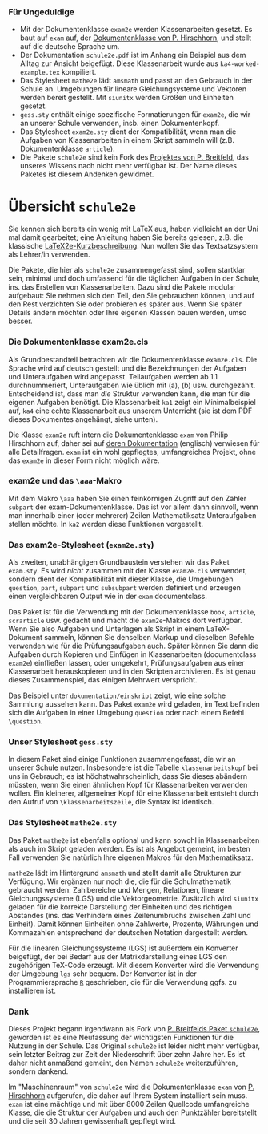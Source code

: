 

### Für Ungeduldige


- Mit der Dokumentenklasse `exam2e` werden Klassenarbeiten gesetzt. Es baut auf `exam` auf, der [Dokumentenklasse von P. Hirschhorn](https://ctan.org/pkg/exam?lang=en), und stellt auf die deutsche Sprache um. 
- Der Dokumentation `schule2e.pdf` ist im Anhang ein Beispiel aus dem Alltag zur Ansicht beigefügt. Diese Klassenarbeit wurde aus `ka4-worked-example.tex` kompiliert. 
- Das Stylesheet `mathe2e` lädt `amsmath` und passt an den Gebrauch in der Schule an. Umgebungen für lineare Gleichungsysteme und Vektoren werden bereit gestellt. Mit `siunitx` werden Größen und Einheiten gesetzt. 
- `gess.sty` enthält einige spezifische Formatierungen für `exam2e`, die wir an unserer Schule verwenden, insb. einen Dokumentenkopf.
- Das Stylesheet `exam2e.sty` dient der Kompatibilität, wenn man die Aufgaben von Klassenarbeiten in einem Skript sammeln will (z.B. Dokumentenklasse `article`). 
- Die Pakete `schule2e` sind kein Fork des [Projektes von P. Breitfeld](http://www.pbreitfeld.de/schule2e.sty), das unseres Wissens nach nicht mehr verfügbar ist. Der Name dieses Paketes ist diesem Andenken gewidmet. 




# Übersicht `schule2e`

Sie kennen sich bereits ein wenig mit LaTeX aus, haben vielleicht an der Uni mal damit gearbeitet; eine Anleitung haben Sie bereits gelesen, z.B. die klassische [LaTeX2e-Kurzbeschreibung](http://mirrors.ibiblio.org/CTAN/info/german/LaTeX2e-Kurzbeschreibung/l2kurz.pdf).
Nun wollen Sie das Textsatzsystem als Lehrer/in verwenden. 

Die Pakete, die hier als `schule2e` zusammengefasst sind, sollen startklar sein, minimal und doch umfassend für die täglichen Aufgaben in der Schule, ins. das Erstellen von Klassenarbeiten.
Dazu sind die Pakete modular aufgebaut: Sie nehmen sich den Teil, den Sie gebrauchen können, und auf den Rest verzichten Sie oder probieren es später aus. 
Wenn Sie später Details ändern möchten oder Ihre eigenen Klassen bauen werden, umso besser.


### Die Dokumentenklasse exam2e.cls

Als Grundbestandteil betrachten wir die Dokumentenklasse `exam2e.cls`. Die Sprache wird auf deutsch gestellt und die Bezeichnungen der Aufgaben und Unteraufgaben wird angepasst. Teilaufgaben werden ab 1.1 durchnummeriert, Unteraufgaben wie üblich mit (a), (b) usw. durchgezählt. Entscheidend ist, dass man *die* Struktur verwenden kann, die man für die eigenen Aufgaben benötigt. Die Klassenarbeit `ka1` zeigt ein Minimalbeispiel auf, `ka4` eine echte Klassenarbeit aus unserem Unterricht (sie ist dem PDF dieses Dokumentes angehängt, siehe unten).

Die Klasse `exam2e` ruft intern die Dokumentenklasse `exam` von Philip Hirschhorn auf, daher sei auf [deren Dokumentation](https://ctan.org/pkg/exam?lang=en) (englisch) verwiesen für alle Detailfragen. `exam` ist ein wohl gepflegtes, umfangreiches Projekt, ohne das `exam2e` in dieser Form nicht möglich wäre. 


### exam2e und das `\aaa`-Makro

Mit dem Makro `\aaa` haben Sie einen feinkörnigen Zugriff auf den Zähler `subpart` der exam-Dokumentenklasse. Das ist vor allem dann sinnvoll, wenn man innerhalb einer (oder mehrerer) Zeilen Mathematiksatz Unteraufgaben stellen möchte. In `ka2` werden diese Funktionen vorgestellt. 





### Das exam2e-Stylesheet (`exam2e.sty`)

Als zweiten, unabhängigen Grundbaustein verstehen wir das Paket `exam.sty`. Es wird *nicht* zusammen mit der Klasse `exam2e.cls` verwendet, sondern dient der Kompatibilität mit dieser Klasse, die Umgebungen `question`, `part`, `subpart` und `subsubpart` werden definiert und erzeugen einen vergleichbaren Output wie in der `exam` documentclass. 

Das Paket ist für die Verwendung mit der Dokumentenklasse 
`book`, `article`, `scrarticle` usw. gedacht und macht die `exam2e`-Makros dort verfügbar. Wenn Sie also Aufgaben und Unterlagen als Skript in einem LaTeX-Dokument sammeln, können Sie denselben Markup und dieselben Befehle verwenden wie für die Prüfungsaufgaben auch. Später können Sie dann die Aufgaben durch Kopieren und Einfügen in Klassenarbeiten (documentclass `exam2e`) einfließen lassen, oder umgekehrt, Prüfungsaufgaben aus einer Klassenarbeit herauskopieren und in den Skripten archivieren. Es ist genau dieses Zusammenspiel, das einigen Mehrwert verspricht. 

Das Beispiel unter `dokumentation/einskript` zeigt, wie eine solche Sammlung aussehen kann. Das Paket `exam2e` wird geladen, im Text befinden sich die Aufgaben in einer Umgebung `question` oder nach einem Befehl `\question`. 


### Unser Stylesheet `gess.sty`

In diesem Paket sind einige Funktionen zusammengefasst, die wir an unserer Schule nutzen. Insbesondere ist die Tabelle `klassenarbeitskopf` bei uns in Gebrauch; es ist höchstwahrscheinlich, dass Sie dieses abändern müssten, wenn Sie einen ähnlichen Kopf für Klassenarbeiten verwenden wollen. Ein kleinerer, allgemeiner Kopf für eine Klassenarbeit entsteht durch den Aufruf von `\klassenarbeitszeile`, die Syntax ist identisch. 



### Das Stylesheet `mathe2e.sty`

Das Paket `mathe2e` ist ebenfalls optional und kann sowohl in Klassenarbeiten als auch im Skript geladen werden. Es ist als Angebot gemeint, im besten Fall verwenden Sie natürlich Ihre eigenen Makros für den Mathematiksatz.

`mathe2e` lädt im Hintergrund `amsmath` und stellt damit alle Strukturen zur Verfügung. Wir ergänzen nur noch die, die für die Schulmathematik gebraucht werden: Zahlbereiche und Mengen, Relationen, lineare Gleichungssysteme (LGS) und die Vektorgeometrie. 
Zusätzlich wird `siunitx` geladen für die korrekte Darstellung der Einheiten und des richtigen Abstandes (ins. das Verhindern eines Zeilenumbruchs zwischen Zahl und Einheit). Damit können Einheiten ohne Zahlwerte, Prozente, Währungen und Kommazahlen entsprechend der deutschen Notation dargestellt werden. 

Für die linearen Gleichungssysteme (LGS) ist außerdem ein Konverter beigefügt, der bei Bedarf aus der Matrixdarstellung eines LGS den zugehörigen TeX-Code erzeugt. Mit diesem Konverter wird die Verwendung der Umgebung `lgs` sehr bequem. Der Konverter ist in der Programmiersprache [`R`](https://www.r-project.org) geschrieben, die für die Verwendung ggfs. zu installieren ist. 


### Dank 

Dieses Projekt begann irgendwann als Fork von [P. Breitfelds Paket `schule2e`](http://www.pbreitfeld.de/schule2e.sty), geworden ist es eine Neufassung der wichtigsten Funktionen für die Nutzung in der Schule. Das Original `schule2e` ist leider nicht mehr verfügbar, sein letzter Beitrag zur Zeit der Niederschrift über zehn Jahre her. Es ist daher nicht anmaßend gemeint, den Namen `schule2e` weiterzuführen, sondern dankend.

Im "Maschinenraum" von `schule2e` wird die Dokumentenklasse `exam` von [P. Hirschhorn](https://ctan.org/pkg/exam?lang=en) aufgerufen, die daher auf Ihrem System installiert sein muss. 
`exam` ist eine mächtige und mit über 8000 Zeilen Quellcode umfangreiche Klasse, die die Struktur der Aufgaben und auch den Punktzähler bereitstellt und die seit 30 Jahren gewissenhaft gepflegt wird.